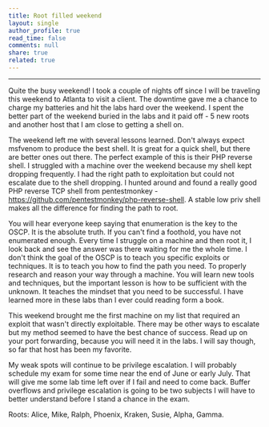 ```yaml
---
title: Root filled weekend
layout: single
author_profile: true
read_time: false
comments: null
share: true
related: true
---
```

_______________________________________________________________________________________________________________________________________

Quite the busy weekend! I took a couple of nights off since I will be traveling this weekend to Atlanta to visit a client. The downtime gave me a chance to charge my batteries and hit the labs hard over the weekend. I spent the better part of the weekend buried in the labs and it paid off - 5 new roots and another host that I am close to getting a shell on. 

The weekend left me with several lessons learned. Don't always expect msfvenom to produce the best shell. It is great for a quick shell, but there are better ones out there. The perfect example of this is their PHP reverse shell. I struggled with a machine over the weekend because my shell kept dropping frequently. I had the right path to exploitation but could not escalate due to the shell dropping. I hunted around and found a really good PHP reverse TCP shell from pentestmonkey - https://github.com/pentestmonkey/php-reverse-shell. A stable low priv shell makes all the difference for finding the path to root. 

You will hear everyone keep saying that enumeration is the key to the OSCP. It is the absolute truth. If you can't find a foothold, you have not enumerated enough. Every time I struggle on a machine and then root it, I look back and see the answer was there waiting for me the whole time. I don't think the goal of the OSCP is to teach you specific exploits or techniques. It is to teach you how to find the path you need. To properly research and reason your way through a machine. You will learn new tools and techniques, but the important lesson is how to be sufficient with the unknown. It teaches the mindset that you need to be successful. I have learned more in these labs than I ever could reading form a book. 

This weekend brought me the first machine on my list that required an exploit that wasn't directly exploitable. There may be other ways to escalate but my method seemed to have the best chance of success. Read up on your port forwarding, because you will need it in the labs. I will say though, so far that host has been my favorite. 

My weak spots will continue to be privilege escalation. I will probably schedule my exam for some time near the end of June or early July. That will give me some lab time left over if I fail and need to come back. Buffer overflows and privilege escalation is going to be two subjects I will have to better understand before I stand a chance in the exam.

Roots: Alice, Mike, Ralph, Phoenix, Kraken, Susie, Alpha, Gamma.
